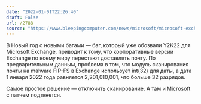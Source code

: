 ```yaml
---
date: "2022-01-01T22:26:40"
draft: False
url: /2788
source: "https://www.bleepingcomputer.com/news/microsoft/microsoft-exchange-year-2022-bug-in-fip-fs-breaks-email-delivery/"
---
```


В Новый год с новыми багами — баг, который уже обозвали Y2K22 для Microsoft Exchange, приводит к тому, что корпоративные версии Exchange по всему миру перестают доставлять почту. По предварительным данным, проблема в том, что модуль сканирования почты на malware FIP-FS в Exchange использует int(32) для даты, а дата 1 января 2022 года равняется 2,201,010,001, что больше 32 разрядов.

Самое простое решение — отключить сканирование. А там и Microsoft с патчем подтянется.
